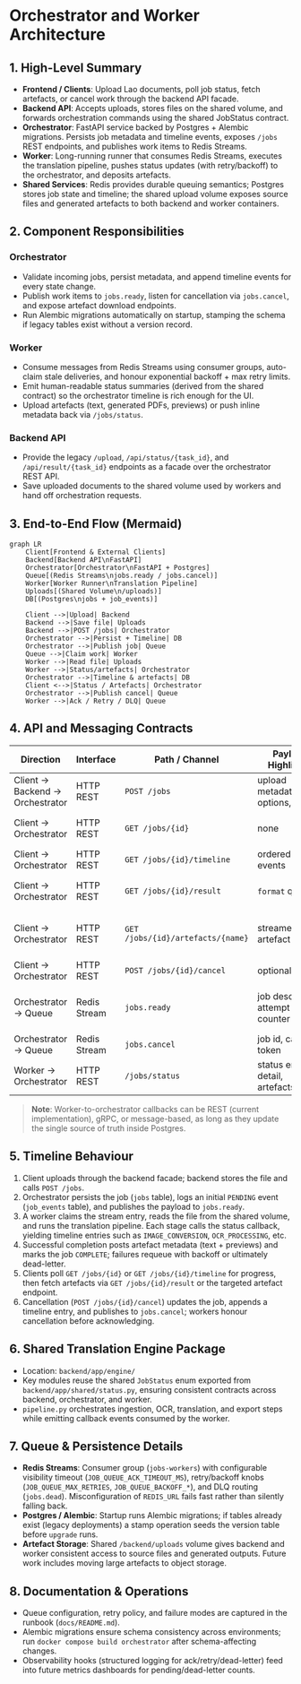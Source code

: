 # Orchestrator and Worker Architecture

## 1. High-Level Summary
- **Frontend / Clients**: Upload Lao documents, poll job status, fetch artefacts, or cancel work through the backend API facade.
- **Backend API**: Accepts uploads, stores files on the shared volume, and forwards orchestration commands using the shared JobStatus contract.
- **Orchestrator**: FastAPI service backed by Postgres + Alembic migrations. Persists job metadata and timeline events, exposes `/jobs` REST endpoints, and publishes work items to Redis Streams.
- **Worker**: Long-running runner that consumes Redis Streams, executes the translation pipeline, pushes status updates (with retry/backoff) to the orchestrator, and deposits artefacts.
- **Shared Services**: Redis provides durable queuing semantics; Postgres stores job state and timeline; the shared upload volume exposes source files and generated artefacts to both backend and worker containers.

## 2. Component Responsibilities
### Orchestrator
- Validate incoming jobs, persist metadata, and append timeline events for every state change.
- Publish work items to `jobs.ready`, listen for cancellation via `jobs.cancel`, and expose artefact download endpoints.
- Run Alembic migrations automatically on startup, stamping the schema if legacy tables exist without a version record.

### Worker
- Consume messages from Redis Streams using consumer groups, auto-claim stale deliveries, and honour exponential backoff + max retry limits.
- Emit human-readable status summaries (derived from the shared contract) so the orchestrator timeline is rich enough for the UI.
- Upload artefacts (text, generated PDFs, previews) or push inline metadata back via `/jobs/status`.

### Backend API
- Provide the legacy `/upload`, `/api/status/{task_id}`, and `/api/result/{task_id}` endpoints as a facade over the orchestrator REST API.
- Save uploaded documents to the shared volume used by workers and hand off orchestration requests.

## 3. End-to-End Flow (Mermaid)
```mermaid
graph LR
    Client[Frontend & External Clients]
    Backend[Backend API\nFastAPI]
    Orchestrator[Orchestrator\nFastAPI + Postgres]
    Queue[(Redis Streams\njobs.ready / jobs.cancel)]
    Worker[Worker Runner\nTranslation Pipeline]
    Uploads[(Shared Volume\n/uploads)]
    DB[(Postgres\njobs + job_events)]

    Client -->|Upload| Backend
    Backend -->|Save file| Uploads
    Backend -->|POST /jobs| Orchestrator
    Orchestrator -->|Persist + Timeline| DB
    Orchestrator -->|Publish job| Queue
    Queue -->|Claim work| Worker
    Worker -->|Read file| Uploads
    Worker -->|Status/artefacts| Orchestrator
    Orchestrator -->|Timeline & artefacts| DB
    Client <-->|Status / Artefacts| Orchestrator
    Orchestrator -->|Publish cancel| Queue
    Worker -->|Ack / Retry / DLQ| Queue
```

## 4. API and Messaging Contracts
| Direction | Interface | Path / Channel | Payload Highlights | Purpose |
| --------- | --------- | -------------- | ------------------ | ------- |
| Client -> Backend -> Orchestrator | HTTP REST | `POST /jobs` | upload metadata, options, auth | Create job, receive `job_id` |
| Client -> Orchestrator | HTTP REST | `GET /jobs/{id}` | none | Latest status with timeline |
| Client -> Orchestrator | HTTP REST | `GET /jobs/{id}/timeline` | ordered status events | Power progress UI |
| Client -> Orchestrator | HTTP REST | `GET /jobs/{id}/result` | `format` query | Retrieve final artefacts |
| Client -> Orchestrator | HTTP REST | `GET /jobs/{id}/artefacts/{name}` | streamed/inline artefact | Download or preview stored artefacts |
| Client -> Orchestrator | HTTP REST | `POST /jobs/{id}/cancel` | optional reason | Request cancellation |
| Orchestrator -> Queue | Redis Stream | `jobs.ready` | job descriptor, attempt counter | Notify workers of executable work |
| Orchestrator -> Queue | Redis Stream | `jobs.cancel` | job id, cancel token | Broadcast cancellation |
| Worker -> Orchestrator | HTTP REST | `/jobs/status` | status enum, detail, artefacts | Update timeline + artefacts |

> **Note**: Worker-to-orchestrator callbacks can be REST (current implementation), gRPC, or message-based, as long as they update the single source of truth inside Postgres.

## 5. Timeline Behaviour
1. Client uploads through the backend facade; backend stores the file and calls `POST /jobs`.
2. Orchestrator persists the job (`jobs` table), logs an initial `PENDING` event (`job_events` table), and publishes the payload to `jobs.ready`.
3. A worker claims the stream entry, reads the file from the shared volume, and runs the translation pipeline. Each stage calls the status callback, yielding timeline entries such as `IMAGE_CONVERSION`, `OCR_PROCESSING`, etc.
4. Successful completion posts artefact metadata (text + previews) and marks the job `COMPLETE`; failures requeue with backoff or ultimately dead-letter.
5. Clients poll `GET /jobs/{id}` or `GET /jobs/{id}/timeline` for progress, then fetch artefacts via `GET /jobs/{id}/result` or the targeted artefact endpoint.
6. Cancellation (`POST /jobs/{id}/cancel`) updates the job, appends a timeline entry, and publishes to `jobs.cancel`; workers honour cancellation before acknowledging.

## 6. Shared Translation Engine Package
- Location: `backend/app/engine/`
- Key modules reuse the shared `JobStatus` enum exported from `backend/app/shared/status.py`, ensuring consistent contracts across backend, orchestrator, and worker.
- `pipeline.py` orchestrates ingestion, OCR, translation, and export steps while emitting callback events consumed by the worker.

## 7. Queue & Persistence Details
- **Redis Streams**: Consumer group (`jobs-workers`) with configurable visibility timeout (`JOB_QUEUE_ACK_TIMEOUT_MS`), retry/backoff knobs (`JOB_QUEUE_MAX_RETRIES`, `JOB_QUEUE_BACKOFF_*`), and DLQ routing (`jobs.dead`). Misconfiguration of `REDIS_URL` fails fast rather than silently falling back.
- **Postgres / Alembic**: Startup runs Alembic migrations; if tables already exist (legacy deployments) a stamp operation seeds the version table before `upgrade` runs.
- **Artefact Storage**: Shared `/backend/uploads` volume gives backend and worker consistent access to source files and generated outputs. Future work includes moving large artefacts to object storage.

## 8. Documentation & Operations
- Queue configuration, retry policy, and failure modes are captured in the runbook (`docs/README.md`).
- Alembic migrations ensure schema consistency across environments; run `docker compose build orchestrator` after schema-affecting changes.
- Observability hooks (structured logging for ack/retry/dead-letter) feed into future metrics dashboards for pending/dead-letter counts.


